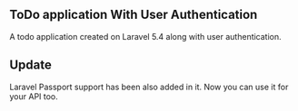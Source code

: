 ## ToDo application With User Authentication

A todo application created on Laravel 5.4 along with user authentication. 
## Update

Laravel Passport support has been also added in it. Now you can use it for your API too.
